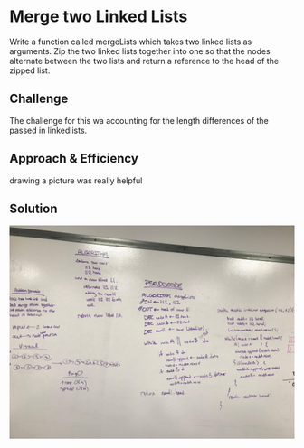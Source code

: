 # Merge two Linked Lists
<!-- Short summary or background information -->
Write a function called mergeLists which takes two linked lists as arguments.
Zip the two linked lists together into one so that the nodes alternate between the
two lists and return a reference to the head of the zipped list.

## Challenge
<!-- Description of the challenge -->
The challenge for this wa accounting for the length differences  of the passed
in linkedlists.

## Approach & Efficiency
<!-- What approach did you take? Why? What is the Big O space/time for this approach? -->
drawing a picture was really helpful
## Solution
<!-- Embedded whiteboard image -->
![merged_lists](../assets/img/merged_list.jpg)